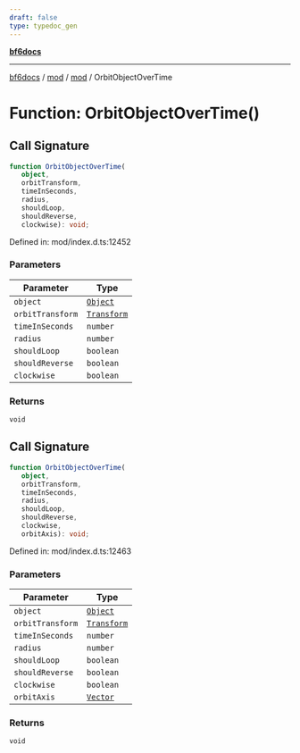 ```yaml
---
draft: false
type: typedoc_gen
---
```


[**bf6docs**](../../../_index.md)

***

[bf6docs](../../../_index.md) / [mod](../../_index.md) / [mod](../_index.md) / OrbitObjectOverTime

# Function: OrbitObjectOverTime()

## Call Signature

```ts
function OrbitObjectOverTime(
   object, 
   orbitTransform, 
   timeInSeconds, 
   radius, 
   shouldLoop, 
   shouldReverse, 
   clockwise): void;
```

Defined in: mod/index.d.ts:12452

### Parameters

| Parameter | Type |
| ------ | ------ |
| `object` | [`Object`](../Object/_index.md) |
| `orbitTransform` | [`Transform`](../Transform/_index.md) |
| `timeInSeconds` | `number` |
| `radius` | `number` |
| `shouldLoop` | `boolean` |
| `shouldReverse` | `boolean` |
| `clockwise` | `boolean` |

### Returns

`void`

## Call Signature

```ts
function OrbitObjectOverTime(
   object, 
   orbitTransform, 
   timeInSeconds, 
   radius, 
   shouldLoop, 
   shouldReverse, 
   clockwise, 
   orbitAxis): void;
```

Defined in: mod/index.d.ts:12463

### Parameters

| Parameter | Type |
| ------ | ------ |
| `object` | [`Object`](../Object/_index.md) |
| `orbitTransform` | [`Transform`](../Transform/_index.md) |
| `timeInSeconds` | `number` |
| `radius` | `number` |
| `shouldLoop` | `boolean` |
| `shouldReverse` | `boolean` |
| `clockwise` | `boolean` |
| `orbitAxis` | [`Vector`](../Vector/_index.md) |

### Returns

`void`
